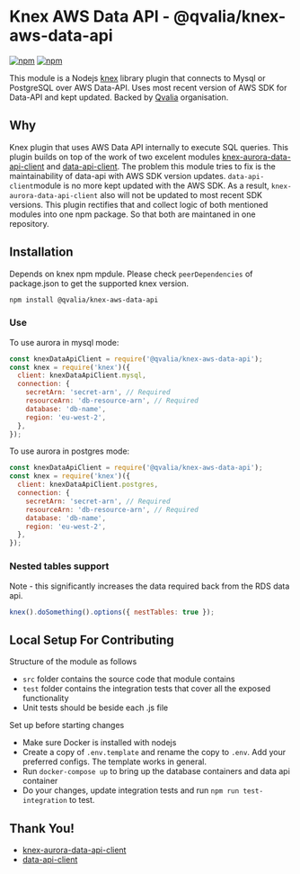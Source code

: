 # Knex AWS Data API - @qvalia/knex-aws-data-api

[![npm](https://img.shields.io/npm/v/@qvalia/knex-aws-data-api.svg)](https://www.npmjs.com/package/@qvalia/knex-aws-data-api)
[![npm](https://img.shields.io/npm/l/@qvalia/knex-aws-data-api.svg)](https://www.npmjs.com/package/@qvalia/knex-aws-data-api)

This module is a Nodejs [knex](https://github.com/knex/knex) library plugin that connects to Mysql or PostgreSQL over AWS Data-API. Uses most recent version of AWS SDK for Data-API and kept updated. Backed by [Qvalia](https://qvalia.com/) organisation.

## Why
Knex plugin that uses AWS Data API internally to execute SQL queries.
This plugin builds on top of the work of two excelent modules [knex-aurora-data-api-client](https://github.com/markusahlstrand/knex-data-api-client) and [data-api-client](https://www.npmjs.com/package/data-api-client).
The problem this module tries to fix is the maintainability of data-api with AWS SDK version updates. `data-api-client`module is no more kept updated with the AWS SDK. As a result, `knex-aurora-data-api-client` also will not be updated to most recent SDK versions. This plugin rectifies that and collect logic of both mentioned modules into one npm package. So that both are maintaned in one repository.

## Installation

Depends on knex npm mpdule. Please check `peerDependencies` of package.json to get the supported knex version.

```bash
npm install @qvalia/knex-aws-data-api
```
### Use

To use aurora in mysql mode:

```javascript
const knexDataApiClient = require('@qvalia/knex-aws-data-api');
const knex = require('knex')({
  client: knexDataApiClient.mysql,
  connection: {
    secretArn: 'secret-arn', // Required
    resourceArn: 'db-resource-arn', // Required
    database: 'db-name',
    region: 'eu-west-2',
  },
});
```

To use aurora in postgres mode:

```javascript
const knexDataApiClient = require('@qvalia/knex-aws-data-api');
const knex = require('knex')({
  client: knexDataApiClient.postgres,
  connection: {
    secretArn: 'secret-arn', // Required
    resourceArn: 'db-resource-arn', // Required
    database: 'db-name',
    region: 'eu-west-2',
  },
});
```

### Nested tables support

Note - this significantly increases the data required back from the RDS data api.

```javascript
knex().doSomething().options({ nestTables: true });
```

## Local Setup For Contributing

Structure of the module as follows
- `src` folder contains the source code that module contains
- `test` folder contains the integration tests that cover all the exposed functionality
- Unit tests should be beside each .js file

Set up before starting changes
- Make sure Docker is installed with nodejs
- Create a copy of `.env.template` and rename the copy to `.env`. Add your preferred configs. The template works in general.
- Run `docker-compose up` to bring up the database containers and data api container
- Do your changes, update integration tests and run `npm run test-integration` to test.

## Thank You!
- [knex-aurora-data-api-client](https://github.com/markusahlstrand/knex-data-api-client)
- [data-api-client](https://www.npmjs.com/package/data-api-client)
